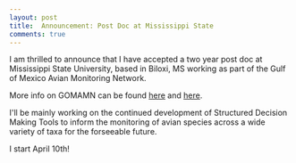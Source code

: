 ```yaml
---
layout: post
title:  Announcement: Post Doc at Mississippi State
comments: true
---
```

  
  
  
I am thrilled to announce that I have accepted a two year post doc at Mississippi State University, based in Biloxi, MS working as part of the Gulf of Mexico Avian Monitoring Network. 

More info on GOMAMN can be found [here](https://globalchange.ncsu.edu/secsc/projects/measuring-effects-of-restoration-and-ecological-change-on-bird-populations-in-the-gom/) and [here](https://gulfcoastprairielcc.org/media/29030/gomamn-2-pager-final-v2.pdf).

I'll be mainly working on the continued development of Structured Decision Making Tools to inform the monitoring of avian species across a wide variety of taxa for the forseeable future.

I start April 10th!
